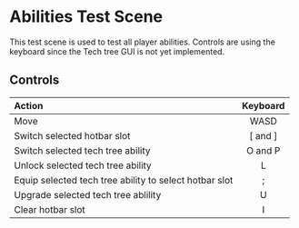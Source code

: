 # Abilities Test Scene

This test scene is used to test all player abilities. Controls are using the keyboard since the Tech tree GUI is not yet implemented.

## Controls
|Action | Keyboard |
|:-|:-:|
| Move | WASD |
| Switch selected hotbar slot | [ and ] |
| Switch selected tech tree ability | O and P |
| Unlock selected tech tree ability | L |
| Equip selected tech tree ability to select hotbar slot | ; |
| Upgrade selected tech tree ablility | U |
| Clear hotbar slot | I |